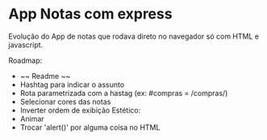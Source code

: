 # App Notas com express

Evolução do App de notas que rodava direto no navegador só com HTML e javascript.

Roadmap:
* ~~ Readme ~~
* Hashtag para indicar o assunto
* Rota parametrizada com a hastag (ex: #compras = /compras/)
* Selecionar cores das notas
* Inverter ordem de exibição
Estético:
* Animar
* Trocar 'alert()' por alguma coisa no HTML
